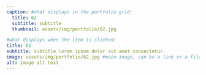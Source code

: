 ```yaml
---
caption: #what displays in the portfolio grid:
  title: 62
  subtitle: subtitle
  thumbnail: assets/img/portfolio/62.jpg

#what displays when the item is clicked:
title: 62
subtitle: subtitle lorem ipsum dolor sit amet consectetur.
image: assets/img/portfolio/62.jpg #main image, can be a link or a file in assets/img/portfolio
alt: image alt text
---
```

